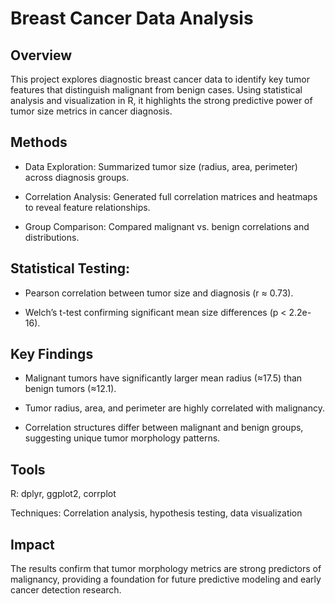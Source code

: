 # Breast Cancer Data Analysis
## Overview

This project explores diagnostic breast cancer data to identify key tumor features that distinguish malignant from benign cases. Using statistical analysis and visualization in R, it highlights the strong predictive power of tumor size metrics in cancer diagnosis.

## Methods

* Data Exploration: Summarized tumor size (radius, area, perimeter) across diagnosis groups.

* Correlation Analysis: Generated full correlation matrices and heatmaps to reveal feature relationships.

* Group Comparison: Compared malignant vs. benign correlations and distributions.

## Statistical Testing:

* Pearson correlation between tumor size and diagnosis (r ≈ 0.73).

* Welch’s t-test confirming significant mean size differences (p < 2.2e-16).

## Key Findings

* Malignant tumors have significantly larger mean radius (≈17.5) than benign tumors (≈12.1).

* Tumor radius, area, and perimeter are highly correlated with malignancy.

* Correlation structures differ between malignant and benign groups, suggesting unique tumor morphology patterns.

## Tools

R: dplyr, ggplot2, corrplot

Techniques: Correlation analysis, hypothesis testing, data visualization

## Impact

The results confirm that tumor morphology metrics are strong predictors of malignancy, providing a foundation for future predictive modeling and early cancer detection research.
